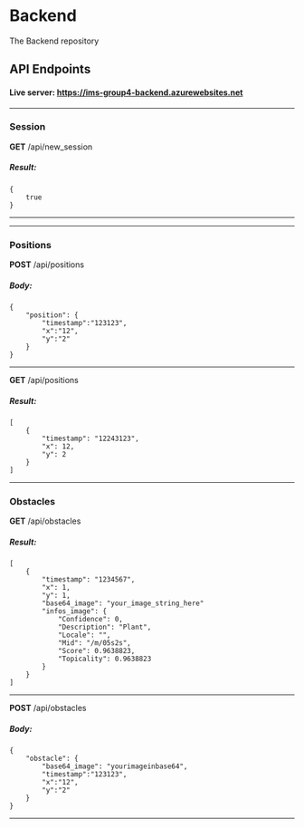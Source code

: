 # Backend
The Backend repository

## API Endpoints
#### Live server: https://ims-group4-backend.azurewebsites.net

-------------
### **Session**

**GET** /api/new_session
##### Result:
```
{
    true
}
```

-------------

-------------
### **Positions**

**POST** /api/positions
##### Body:
```
{
    "position": {
        "timestamp":"123123",
        "x":"12",
        "y":"2"
    }
}
```
-------------

**GET** /api/positions
##### Result:
```
[
    {
        "timestamp": "12243123",
        "x": 12,
        "y": 2
    }
]
```
-------------

### **Obstacles**

**GET** /api/obstacles
##### Result:
```
[
    {
        "timestamp": "1234567",
        "x": 1,
        "y": 1,
        "base64_image": "your_image_string_here"
        "infos_image": {
            "Confidence": 0,
            "Description": "Plant",
            "Locale": "",
            "Mid": "/m/05s2s",
            "Score": 0.9638823,
            "Topicality": 0.9638823
        }
    }
]
```
-------------

**POST** /api/obstacles
##### Body:
```
{
    "obstacle": {
        "base64_image": "yourimageinbase64",
        "timestamp":"123123",
        "x":"12",
        "y":"2"
    }
}
```
-------------
